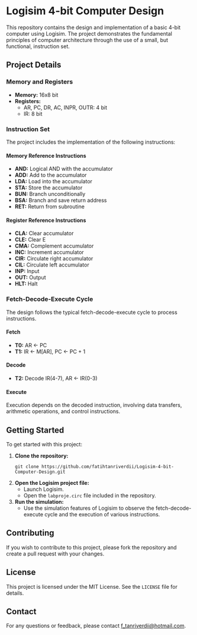 <!DOCTYPE html>
<html lang="en">
<head>
<meta charset="UTF-8">
<meta name="viewport" content="width=device-width, initial-scale=1.0">
</head>
<body>

<h1>Logisim 4-bit Computer Design</h1>

<p>This repository contains the design and implementation of a basic 4-bit computer using Logisim. The project demonstrates the fundamental principles of computer architecture through the use of a small, but functional, instruction set.</p>

<h2>Project Details</h2>

<h3>Memory and Registers</h3>
<ul>
    <li><strong>Memory:</strong> 16x8 bit</li>
    <li><strong>Registers:</strong> 
        <ul>
            <li>AR, PC, DR, AC, INPR, OUTR: 4 bit</li>
            <li>IR: 8 bit</li>
        </ul>
    </li>
</ul>

<h3>Instruction Set</h3>
<p>The project includes the implementation of the following instructions:</p>

<h4>Memory Reference Instructions</h4>
<ul>
    <li><strong>AND:</strong> Logical AND with the accumulator</li>
    <li><strong>ADD:</strong> Add to the accumulator</li>
    <li><strong>LDA:</strong> Load into the accumulator</li>
    <li><strong>STA:</strong> Store the accumulator</li>
    <li><strong>BUN:</strong> Branch unconditionally</li>
    <li><strong>BSA:</strong> Branch and save return address</li>
    <li><strong>RET:</strong> Return from subroutine</li>
</ul>

<h4>Register Reference Instructions</h4>
<ul>
    <li><strong>CLA:</strong> Clear accumulator</li>
    <li><strong>CLE:</strong> Clear E</li>
    <li><strong>CMA:</strong> Complement accumulator</li>
    <li><strong>INC:</strong> Increment accumulator</li>
    <li><strong>CIR:</strong> Circulate right accumulator</li>
    <li><strong>CIL:</strong> Circulate left accumulator</li>
    <li><strong>INP:</strong> Input</li>
    <li><strong>OUT:</strong> Output</li>
    <li><strong>HLT:</strong> Halt</li>
</ul>

<h3>Fetch-Decode-Execute Cycle</h3>
<p>The design follows the typical fetch-decode-execute cycle to process instructions.</p>

<h4>Fetch</h4>
<ul>
    <li><strong>T0:</strong> AR ← PC</li>
    <li><strong>T1:</strong> IR ← M[AR], PC ← PC + 1</li>
</ul>

<h4>Decode</h4>
<ul>
    <li><strong>T2:</strong> Decode IR(4-7), AR ← IR(0-3)</li>
</ul>

<h4>Execute</h4>
<p>Execution depends on the decoded instruction, involving data transfers, arithmetic operations, and control instructions.</p>

<h2>Getting Started</h2>
<p>To get started with this project:</p>
<ol>
    <li><strong>Clone the repository:</strong>
        <pre><code>git clone https://github.com/fatihtanriverdii/Logisim-4-bit-Computer-Design.git</code></pre>
    </li>
    <li><strong>Open the Logisim project file:</strong>
        <ul>
            <li>Launch Logisim.</li>
            <li>Open the <code>labproje.circ</code> file included in the repository.</li>
        </ul>
    </li>
    <li><strong>Run the simulation:</strong>
        <ul>
            <li>Use the simulation features of Logisim to observe the fetch-decode-execute cycle and the execution of various instructions.</li>
        </ul>
    </li>
</ol>

<h2>Contributing</h2>
<p>If you wish to contribute to this project, please fork the repository and create a pull request with your changes.</p>

<h2>License</h2>
<p>This project is licensed under the MIT License. See the <code>LICENSE</code> file for details.</p>

<h2>Contact</h2>
<p>For any questions or feedback, please contact <a href="mailto:f_tanriverdii@hotmail.com">f_tanriverdii@hotmail.com</a>.</p>

</body>
</html>
